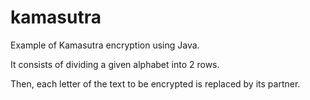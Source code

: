 # kamasutra
Example of Kamasutra encryption using Java.

It consists of dividing a given alphabet into 2 rows.

Then, each letter of the text to be encrypted is replaced by its partner.
